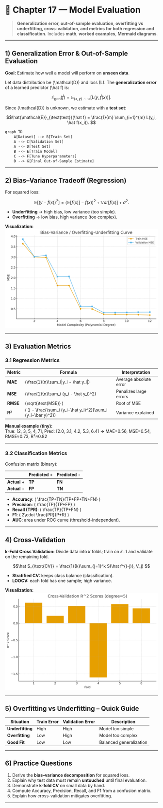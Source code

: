 # 🎯 Chapter 17 — Model Evaluation

> **Generalization error, out-of-sample evaluation, overfitting vs underfitting, cross-validation, and metrics for both regression and classification.**
> Includes **math**, **worked examples**, **Mermaid diagrams**.

---

## 1) Generalization Error & Out-of-Sample Evaluation

**Goal:** Estimate how well a model will perform on **unseen data**.

Let data distribution be \(\mathcal{D}\) and loss \(L\). The **generalization error** of a learned predictor \(\hat f\) is:

$$\mathcal{E}_{\text{gen}}(\hat f) = \mathbb{E}_{(x,y)\sim \mathcal{D}}[L(y, \hat f(x))].
$$

Since \(\mathcal{D}\) is unknown, we estimate with a **test set**:

$$\hat{\mathcal{E}}_{\text{test}}(\hat f) = \frac{1}{m} \sum_{i=1}^{m} L(y_i, \hat f(x_i)).
$$

```mermaid
graph TD
    A[Dataset] --> B[Train Set]
    A --> C[Validation Set]
    A --> D[Test Set]
    B --> E[Train Model]
    C --> F[Tune Hyperparameters]
    D --> G[Final Out-of-Sample Estimate]
```

---

## 2) Bias–Variance Tradeoff (Regression)

For squared loss:

$$\mathbb E[(y-\hat f(x))^2] = (\mathbb E[\hat f(x)] - f(x))^2 + \mathbb Var[\hat f(x)] + \sigma^2.
$$

- **Underfitting** → high bias, low variance (too simple).  
- **Overfitting** → low bias, high variance (too complex).

**Visualization:**  
![Bias–Variance Curve](chapter17_bias_variance.png)

---

## 3) Evaluation Metrics

### 3.1 Regression Metrics

| Metric | Formula | Interpretation |
|---------|----------|----------------|
| **MAE** | \(\frac{1}{n}\sum_i\|y_i - \hat y_i\|\) | Average absolute error |
| **MSE** | \(\frac{1}{n}\sum_i (y_i - \hat y_i)^2\) | Penalizes large errors |
| **RMSE** | \(\sqrt{\text{MSE}} \) | Root of MSE |
| **R²** | \( 1 - \frac{\sum_i (y_i-\hat y_i)^2}{\sum_i (y_i-\bar y)^2}\) | Variance explained |

**Manual example (tiny):**  
True: [2, 3, 5, 4, 7], Pred: [2.0, 3.1, 4.2, 5.3, 6.4] → MAE=0.56, MSE=0.54, RMSE≈0.73, R²≈0.82

---

### 3.2 Classification Metrics

Confusion matrix (binary):

|               | Predicted + | Predicted - |
|---------------|-------------|-------------|
| **Actual +**  | **TP**      | **FN**      |
| **Actual -**  | **FP**      | **TN**      |

- **Accuracy**: \( \frac{TP+TN}{TP+FP+TN+FN} \)  
- **Precision**: \( \frac{TP}{TP+FP} \)  
- **Recall (TPR)**: \( \frac{TP}{TP+FN} \)  
- **F1**: \( 2\cdot \frac{PR}{P+R} \)  
- **AUC**: area under ROC curve (threshold-independent).

---

## 4) Cross-Validation

**k‑Fold Cross Validation:** Divide data into *k* folds; train on *k−1* and validate on the remaining fold.

$$\hat S_{\text{CV}} = \frac{1}{k}\sum_{j=1}^k S(\hat f^{(-j)}, V_j)
$$

- **Stratified CV:** keeps class balance (classification).  
- **LOOCV:** each fold has one sample; high variance.

**Visualization:**  
![Cross-Validation Scores](chapter17_crossval_scores.png)

---


## 5) Overfitting vs Underfitting – Quick Guide

| Situation | Train Error | Validation Error | Description |
|------------|--------------|------------------|--------------|
| **Underfitting** | High | High | Model too simple |
| **Overfitting** | Low | High | Model too complex |
| **Good Fit** | Low | Low | Balanced generalization |

---

## 6) Practice Questions

1. Derive the **bias–variance decomposition** for squared loss.  
2. Explain why test data must remain **untouched** until final evaluation.  
3. Demonstrate **k-fold CV** on small data by hand.  
4. Compute Accuracy, Precision, Recall, and F1 from a confusion matrix.  
5. Explain how cross-validation mitigates overfitting.

---

